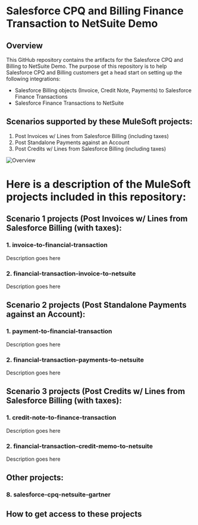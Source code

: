 # Salesforce CPQ and Billing Finance Transaction to NetSuite Demo
## Overview
This GitHub repository contains the artifacts for the Salesforce CPQ and Billing to NetSuite Demo.
The purpose of this repository is to help Salesforce CPQ and Billing customers get a head start on setting up the following integrations:
* Salesforce Billing objects (Invoice, Credit Note, Payments) to Salesforce Finance Transactions
* Salesforce Finance Transactions to NetSuite

## Scenarios supported by these MuleSoft projects:
1. Post Invoices w/ Lines from Salesforce Billing (including taxes)
2. Post Standalone Payments against an Account
3. Post Credits w/ Lines from Salesforce Billing (including taxes)

![Overview](images/Salesforce_FinTran_to_NetSuite.gif)

# Here is a description of the MuleSoft projects included in this repository:
## Scenario 1 projects (Post Invoices w/ Lines from Salesforce Billing (with taxes):
### 1. invoice-to-financial-transaction
Description goes here

### 2. financial-transaction-invoice-to-netsuite
Description goes here

## Scenario 2 projects (Post Standalone Payments against an Account):
### 1. payment-to-financial-transaction
Description goes here

### 2. financial-transaction-payments-to-netsuite
Description goes here

## Scenario 3 projects (Post Credits w/ Lines from Salesforce Billing (with taxes):
### 1. credit-note-to-finance-transaction
Description goes here

### 2. financial-transaction-credit-memo-to-netsuite
Description goes here

## Other projects:
### 8. salesforce-cpq-netsuite-gartner

## How to get access to these projects
